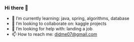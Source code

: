 ### Hi there 👋

<!--
**kaestro/kaestro** is a ✨ _special_ ✨ repository because its `README.md` (this file) appears on your GitHub profile.

<!-- 🔭 I’m currently working on ...
- 💬 Ask me about ...
- 😄 Pronouns: ...
- ⚡ Fun fact: ...
-->
- 🌱 I’m currently learning: java, spring, algorithms, database
- 👯 I’m looking to collaborate on: kaggle projects
- 🤔 I’m looking for help with: landing a job
- 📫 How to reach me: didme07@gmail.com
